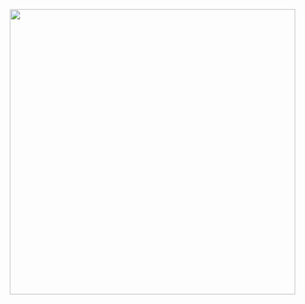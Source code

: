 <p align="center">
    <img width="500" src="(https://github.com/user-attachments/assets/494819c3-924f-4240-8fe9-962790fc6e32)(https://files.catbox.moe/letyg5.png">


